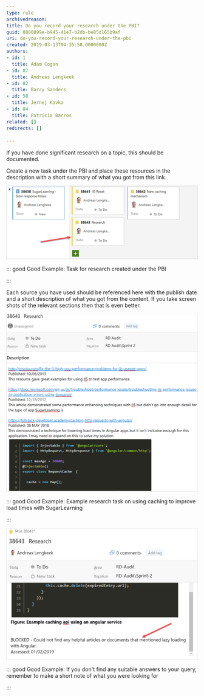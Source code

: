 ```yaml
---
type: rule
archivedreason: 
title: Do you record your research under the PBI?
guid: 8880899e-b945-41e7-b2db-be85d165b9af
uri: do-you-record-your-research-under-the-pbi
created: 2019-03-13T04:35:58.0000000Z
authors:
- id: 1
  title: Adam Cogan
- id: 87
  title: Andreas Lengkeek
- id: 82
  title: Barry Sanders
- id: 58
  title: Jernej Kavka
- id: 84
  title: Patricia Barros
related: []
redirects: []

---
```


If you have done significant research on a topic, this should be documented.



Create a new task under the PBI and place these resources in the description with a short summary of what you got from this link.




![](research-task-under-pbi.png)



::: good
Good Example: Task for research created under the PBI

:::





<!--endintro-->

Each source you have used should be referenced here with the publish date and a short description of what you got from the content. If you take screen shots of the relevant sections then that is even better.


![](sample-email-research.png)


::: good
Good Example: Example research task on using caching to improve load times with SugarLearning

:::





![](show-no-research-found-2.png)


::: good
Good Example: If you don't find any suitable answers to your query, remember to make a short note of what you were looking for

:::
